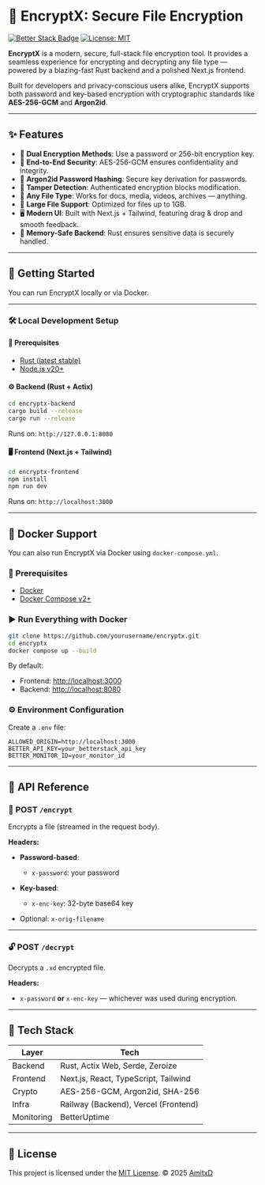 # 🔐 EncryptX: Secure File Encryption

[![Better Stack Badge](https://uptime.betterstack.com/status-badges/v3/monitor/1zv32.svg)](https://uptime.betterstack.com/?utm_source=status_badge)
[![License: MIT](https://img.shields.io/badge/License-MIT-yellow.svg)](https://opensource.org/licenses/MIT)

**EncryptX** is a modern, secure, full-stack file encryption tool. It provides a seamless experience for encrypting and decrypting any file type — powered by a blazing-fast Rust backend and a polished Next.js frontend.

Built for developers and privacy-conscious users alike, EncryptX supports both password and key-based encryption with cryptographic standards like **AES-256-GCM** and **Argon2id**.

---

## ✨ Features

- 🔑 **Dual Encryption Methods**: Use a password or 256-bit encryption key.
- 🔐 **End-to-End Security**: AES-256-GCM ensures confidentiality and integrity.
- 🧠 **Argon2id Password Hashing**: Secure key derivation for passwords.
- 🧪 **Tamper Detection**: Authenticated encryption blocks modification.
- 📂 **Any File Type**: Works for docs, media, videos, archives — anything.
- 🧱 **Large File Support**: Optimized for files up to 1GB.
- 🖥️ **Modern UI**: Built with Next.js + Tailwind, featuring drag & drop and smooth feedback.
- 🧼 **Memory-Safe Backend**: Rust ensures sensitive data is securely handled.

---

## 🚀 Getting Started

You can run EncryptX locally or via Docker.

---

### 🛠️ Local Development Setup

#### 🔧 Prerequisites

- [Rust (latest stable)](https://www.rust-lang.org/tools/install)
- [Node.js v20+](https://nodejs.org/)

#### ⚙️ Backend (Rust + Actix)

```bash
cd encryptx-backend
cargo build --release
cargo run --release
````

Runs on: `http://127.0.0.1:8080`

#### 🖥️ Frontend (Next.js + Tailwind)

```bash
cd encryptx-frontend
npm install
npm run dev
```

Runs on: `http://localhost:3000`

---

## 🐳 Docker Support

You can also run EncryptX via Docker using `docker-compose.yml`.

### 🔧 Prerequisites

* [Docker](https://docs.docker.com/get-docker/)
* [Docker Compose v2+](https://docs.docker.com/compose/install/)

### ▶️ Run Everything with Docker

```bash
git clone https://github.com/yourusername/encryptx.git
cd encryptx
docker compose up --build
```

By default:

* Frontend: [http://localhost:3000](http://localhost:3000)
* Backend: [http://localhost:8080](http://localhost:8080)

### ⚙️ Environment Configuration

Create a `.env` file:

```env
ALLOWED_ORIGIN=http://localhost:3000
BETTER_API_KEY=your_betterstack_api_key
BETTER_MONITOR_ID=your_monitor_id
```

---

## 📡 API Reference

### 🔐 POST `/encrypt`

Encrypts a file (streamed in the request body).

**Headers:**

* **Password-based**:

  * `x-password`: your password
* **Key-based**:

  * `x-enc-key`: 32-byte base64 key
* Optional: `x-orig-filename`

---

### 🔓 POST `/decrypt`

Decrypts a `.xd` encrypted file.

**Headers:**

* `x-password` **or** `x-enc-key` — whichever was used during encryption.

---

## 🧱 Tech Stack

| Layer      | Tech                                 |
| ---------- | ------------------------------------ |
| Backend    | Rust, Actix Web, Serde, Zeroize      |
| Frontend   | Next.js, React, TypeScript, Tailwind |
| Crypto     | AES-256-GCM, Argon2id, SHA-256       |
| Infra      | Railway (Backend), Vercel (Frontend) |
| Monitoring | BetterUptime                         |

---

## 📄 License

This project is licensed under the [MIT License](LICENSE).
© 2025 [AmitxD](https://github.com/Amitminer)